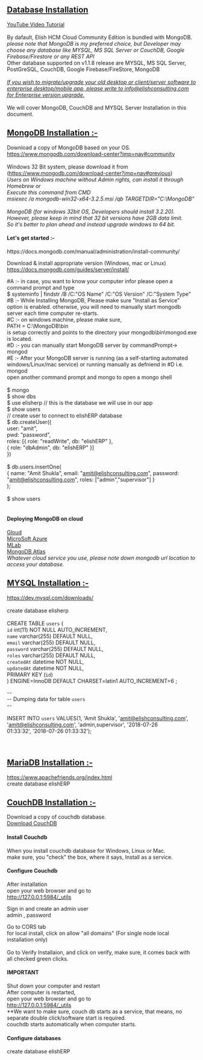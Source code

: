 <u><h2>Database Installation</h2></u>
<a href="https://youtu.be/_ucAQguh8BQ">YouTube Video Tutorial</a><br/><br/>
By dafault, Elish HCM Cloud Community Edition is bundled with MongoDB.<br>
<i>please note that MongoDB is my preferred choice, but Developer may choose any database like MYSQL, MS SQL Server or CouchDB, Google Firebase/Firestore or any REST API</i><br />
Other database supported on v1.1.8 release are
MYSQL, MS SQL Server, PostGreSQL, CouchDB, Google Firebase/FireStore, MongoDB<br><br>
<u><i>If you wish to migrate/upgrade your old desktop or client/server software to enterprise desktop/mobile app, please write to info@elishconsulting.com for Enterprise version upgrade.</i></u><br><br>
We will cover MongoDB, CouchDB and MYSQL Server Installation in this document.<br>
<u><h2>MongoDB Installation :- </h2></u>
Download a copy of MongoDB based on your OS.<br>
https://www.mongodb.com/download-center?jmp=nav#community<br><br>
Windows 32 Bit system, please download it from <br>
(https://www.mongodb.com/download-center?jmp=nav#previous)<br>
<i>Users on Windows machine without Admin rights, can install it through Homebrew or<br>
Execute this command from CMD<br>
msiexec /a mongodb-win32-x64-3.2.5.msi /qb TARGETDIR="C:\MongoDB"
<br><br>
MongoDB (for windows 32bit OS, Developers should install 3.2.20).<br>
However, please keep in mind that 32 bit versions have 2GB data limit.<br>
So it's better to plan ahead and instead upgrade windows to 64 bit.<br>
</i>
<h4>Let's get started :-</h4>
https://docs.mongodb.com/manual/administration/install-community/<br />

Download & install appropriate version (Windows, mac or Linux)<br /> 
https://docs.mongodb.com/guides/server/install/<br />

#A :- in case, you want to know your computer infor please open a command prompt and type<br />
$ systeminfo | findstr /B /C:"OS Name" /C:"OS Version" /C:"System Type"<br />
#B :- While Installing MongoDB, Please make sure "Install as Service" option is enabled. otherwise, you will need to manually start mongodb server each time computer re-starts.<br />
#C :- on windows machine, please make sure, <br />
PATH = C:\MongoDB\bin<br />
 is setup correctly and points to the directory your mongodb\bin\mongod.exe is located.<br />
#D :- you can manually start MongoDB server by commandPrompt-> mongod<br />
#E :- After your MongoDB server is running (as a self-starting automated <br />windows/Linux/mac service) or running manually as defniend in #D i.e. mongod<br />
open another command prompt and mongo to open a mongo shell<br /><br />
$ mongo <br />
$ show dbs<br />
$ use elisherp  // this is the database we will use in our app<br />
$ show users<br />
// create user to connect to elishERP database<br />
$ db.createUser({<br /> 
    user: "amit",<br />
    pwd: "password",<br />
    roles: [{ role: "readWrite", db: "elishERP" },<br />
       { role: "dbAdmin", db: "elishERP" }]<br />
  })<br /><br />
$ db.users.insertOne(<br />
{ name: "Amit Shukla", email: "amit@elishconsulting.com", password: "amit@elishconsulting.com", roles: ["admin","supervisor"] }<br />
);<br /><br />
$ show users<br />
<br />
<h4>Deploying MongoDB on cloud</h4>
<a href="https://cloud.google.com/solutions/deploy-mongodb">Gloud</a><br />
<a href="https://docs.microsoft.com/en-us/azure/cosmos-db/mongodb-introduction">MicroSoft Azure</a><br />
<a href="https://mlab.com/">MLab</a><br />
<a href="https://www.mongodb.com/cloud/atlas/lp/general?jmp=search&utm_source=google&utm_campaign=Americas-US-MongoDB-to-Atlas-Brand-Beta&utm_keyword=mongodb&utm_device=c&utm_network=g&utm_medium=cpc&utm_creative=257481955321&utm_matchtype=p&_bt=257481955321&_bk=mongodb&_bm=p&_bn=g&gclid=CjwKCAjw1tDaBRAMEiwA0rYbSNKukS5YoJmykcNgzAVjXAigfphpcpTu_y4EY1styO6H-lbeqDjcZhoCA6EQAvD_BwE">MongoDB Atlas </a><br />
<i>Whatever cloud service you use, please note down mongodb url location to access your database.</i>

<u><h2>MYSQL Installation :-</h2></u>
https://dev.mysql.com/downloads/<br /><br />
create database   elisherp<br /><br />
CREATE TABLE `users` (<br />
  `id` int(11) NOT NULL AUTO_INCREMENT,<br />
  `name` varchar(255) DEFAULT NULL,<br />
  `email` varchar(255) DEFAULT NULL,<br />
  `password` varchar(255) DEFAULT NULL,<br />
  `roles` varchar(255) DEFAULT NULL,<br />
  `createdAt` datetime NOT NULL,<br />
  `updatedAt` datetime NOT NULL,<br />
  PRIMARY KEY (`id`)<br />
) ENGINE=InnoDB  DEFAULT CHARSET=latin1 AUTO_INCREMENT=6 ;<br />

--<br />
-- Dumping data for table `users`<br />
--<br />
<br />
INSERT INTO `users` VALUES(1, 'Amit Shukla', 'amit@elishconsulting.com', 'amit@elishconsulting.com', 'admin,supervisor', '2018-07-26<br /> 01:33:32', '2018-07-26 01:33:32');<br />
<br /><br />
<u><h2>MariaDB Installation :-</h2></u>
https://www.apachefriends.org/index.html<br />
create database   elishERP
<u><h2>CouchDB Installation :-</h2></u>
Download a copy of couchdb database.<br>
<a href="http://couchdb.apache.org/">Download CouchDB</a><br>
<h4>Install Couchdb</h4>

When you install couchdb database for Windows, Linux or Mac.<br>
make sure, you "check" the box, where it says, Install as a service.<br>
<h4>Configure Couchdb</h4>
After installation<br>
open your web browser and go to <br>
<a href="http://127.0.0.1:5984/_utils">http://127.0.0.1:5984/_utils</a><br>

Sign in and create an admin user<br>
admin , password<br>

Go to CORS tab <br>
for local install, click on allow "all domains" (For single node local installation only)<br><br>
Go to Verify Installaion, and click on verify, make sure, it comes back with all checked green clicks. <br>

<h4>IMPORTANT</h4>
Shut down your computer and restart<br>
After computer is restarted, <br>
open your web browser and go to <br>
<a href="http://127.0.0.1:5984/_utils">http://127.0.0.1:5984/_utils</a><br>
**We want to make sure, couch db starts as a service, that means, no separate double click/software start is required.<br>
couchdb starts automatically when computer starts.<br>

<h4>Configure databases</h4>
create database   elishERP<br />